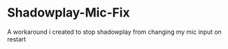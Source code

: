 # Shadowplay-Mic-Fix
A workaround i created to stop shadowplay from changing my mic input on restart
